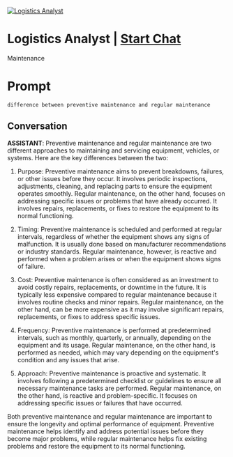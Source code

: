 
[![Logistics Analyst](https://flow-prompt-covers.s3.us-west-1.amazonaws.com/icon/Minimalist/i6.png)](https://gptcall.net/chat.html?data=%7B%22contact%22%3A%7B%22id%22%3A%22SQdLgcD9HlwLv2MQni34A%22%2C%22flow%22%3Atrue%7D%7D)
# Logistics Analyst | [Start Chat](https://gptcall.net/chat.html?data=%7B%22contact%22%3A%7B%22id%22%3A%22SQdLgcD9HlwLv2MQni34A%22%2C%22flow%22%3Atrue%7D%7D)
Maintenance

# Prompt

```
difference between preventive maintenance and regular maintenance
```

## Conversation

**ASSISTANT**: Preventive maintenance and regular maintenance are two different approaches to maintaining and servicing equipment, vehicles, or systems. Here are the key differences between the two:



1. Purpose: Preventive maintenance aims to prevent breakdowns, failures, or other issues before they occur. It involves periodic inspections, adjustments, cleaning, and replacing parts to ensure the equipment operates smoothly. Regular maintenance, on the other hand, focuses on addressing specific issues or problems that have already occurred. It involves repairs, replacements, or fixes to restore the equipment to its normal functioning.



2. Timing: Preventive maintenance is scheduled and performed at regular intervals, regardless of whether the equipment shows any signs of malfunction. It is usually done based on manufacturer recommendations or industry standards. Regular maintenance, however, is reactive and performed when a problem arises or when the equipment shows signs of failure.



3. Cost: Preventive maintenance is often considered as an investment to avoid costly repairs, replacements, or downtime in the future. It is typically less expensive compared to regular maintenance because it involves routine checks and minor repairs. Regular maintenance, on the other hand, can be more expensive as it may involve significant repairs, replacements, or fixes to address specific issues.



4. Frequency: Preventive maintenance is performed at predetermined intervals, such as monthly, quarterly, or annually, depending on the equipment and its usage. Regular maintenance, on the other hand, is performed as needed, which may vary depending on the equipment's condition and any issues that arise.



5. Approach: Preventive maintenance is proactive and systematic. It involves following a predetermined checklist or guidelines to ensure all necessary maintenance tasks are performed. Regular maintenance, on the other hand, is reactive and problem-specific. It focuses on addressing specific issues or failures that have occurred.



Both preventive maintenance and regular maintenance are important to ensure the longevity and optimal performance of equipment. Preventive maintenance helps identify and address potential issues before they become major problems, while regular maintenance helps fix existing problems and restore the equipment to its normal functioning.


